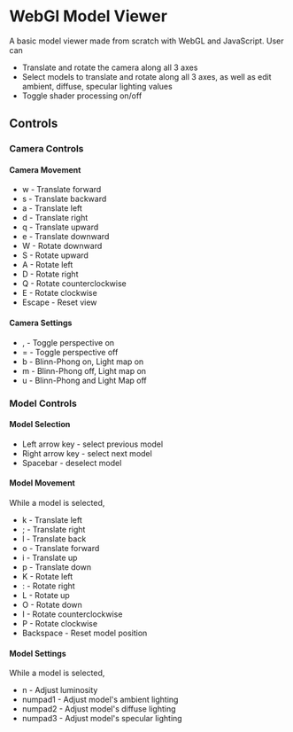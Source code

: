 <h1> WebGl Model Viewer </h1>
A basic model viewer made from scratch with WebGL and JavaScript. User can 
<ul> 
  <li>Translate and rotate the camera along all 3 axes</li>
  <li>Select models to translate and rotate along all 3 axes, as well as edit ambient, diffuse, specular lighting values</li>
  <li>Toggle shader processing on/off</li>
</ul>

<h2>Controls</h2>
<h3>Camera Controls</h3>
<h4>Camera Movement</h4>
<ul>
  <li>w - Translate forward</li>
  <li>s - Translate backward</li>
  <li>a - Translate left</li>
  <li>d - Translate right</li>
  <li>q - Translate upward</li>
  <li>e - Translate downward</li>
  <li>W - Rotate downward</li>
  <li>S - Rotate upward</li>
  <li>A - Rotate left</li>
  <li>D - Rotate right</li>
  <li>Q - Rotate counterclockwise</li>
  <li>E - Rotate clockwise</li>
  <li>Escape - Reset view</li>
</ul>
<h4>Camera Settings</h4>
<ul>
  <li>, - Toggle perspective on</li>
  <li>= - Toggle perspective off</li>
  <li>b - Blinn-Phong on, Light map on</li>
  <li>m - Blinn-Phong off, Light map on</li>
  <li>u - Blinn-Phong and Light Map off</li>
</ul>

<h3>Model Controls</h3>
<h4>Model Selection</h4>
<ul>
  <li>Left arrow key - select previous model</li>
  <li>Right arrow key - select next model</li>
  <li>Spacebar - deselect model</li>
</ul>

<h4>Model Movement</h4>
While a model is selected,
<ul>
  <li>k - Translate left</li>
  <li>; - Translate right</li>
  <li>l - Translate back</li>
  <li>o - Translate forward</li>
  <li>i - Translate up</li>
  <li>p - Translate down</li>
  <li>K - Rotate left</li>
  <li>: - Rotate right</li>
  <li>L - Rotate up</li>
  <li>O - Rotate down</li>
  <li>I - Rotate counterclockwise</li>
  <li>P - Rotate clockwise</li>
  <li>Backspace - Reset model position</li>
</ul>

<h4>Model Settings</h4>
While a model is selected,
<ul>
  <li>n - Adjust luminosity</li>
  <li>numpad1 - Adjust model's ambient lighting</li>
  <li>numpad2 - Adjust model's diffuse lighting</li>
  <li>numpad3 - Adjust model's specular lighting</li>
</ul>  
